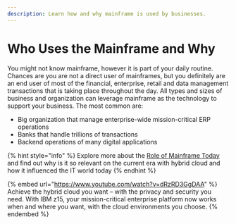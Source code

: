 ```yaml
---
description: Learn how and why mainframe is used by businesses.
---
```


# Who Uses the Mainframe and Why

You might not know mainframe, however it is part of your daily routine. Chances are you are not a direct user of mainframes, but you definitely are an end user of most of the financial, enterprise, retail and data management transactions that is taking place throughout the day. All types and sizes of business and organization can leverage mainframe as the technology to support your business. The most common are:

* Big organization that manage enterprise-wide mission-critical ERP operations
* Banks that handle trillions of transactions
* Backend operations of many digital applications&#x20;

{% hint style="info" %}
Explore more about the [Role of Mainframe Today](role-of-the-mainframe-today.md) and find out why is it so relevant on the current era with hybrid cloud and how it influenced the IT world today
{% endhint %}

{% embed url="https://www.youtube.com/watch?v=dRzRD3GgDAA" %}
Achieve the hybrid cloud you want – with the privacy and security you need. With IBM z15, your mission-critical enterprise platform now works when and where you want, with the cloud environments you choose.
{% endembed %}
